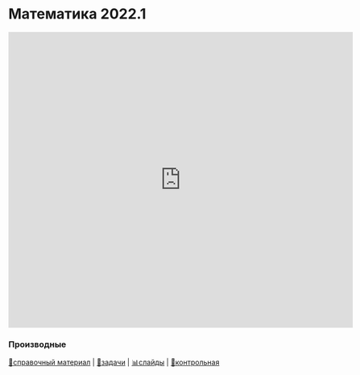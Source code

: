 # Математика 2022.1

<iframe src="https://docs.google.com/spreadsheets/d/e/2PACX-1vRWKJdE8fQQIiLXc2QbLi84jWe8QVVnWysb2LtM2ivGCQAtXD9a-YrmieQwPwhUERhwG7RYBWIAFmJL/pubhtml?gid=0&amp;range=B1:S30&amp;single=true&amp;widget=false&amp;chrome=false&amp;headers=false" width="684px" height="588px" frameborder="0" scrolling="no"></iframe>



### Производные

[👀справочный материал]() | [📖задачи](./1_derivative/index.html) | [📊слайды](./1_derivative/slides.html) | [📝контрольная]()






